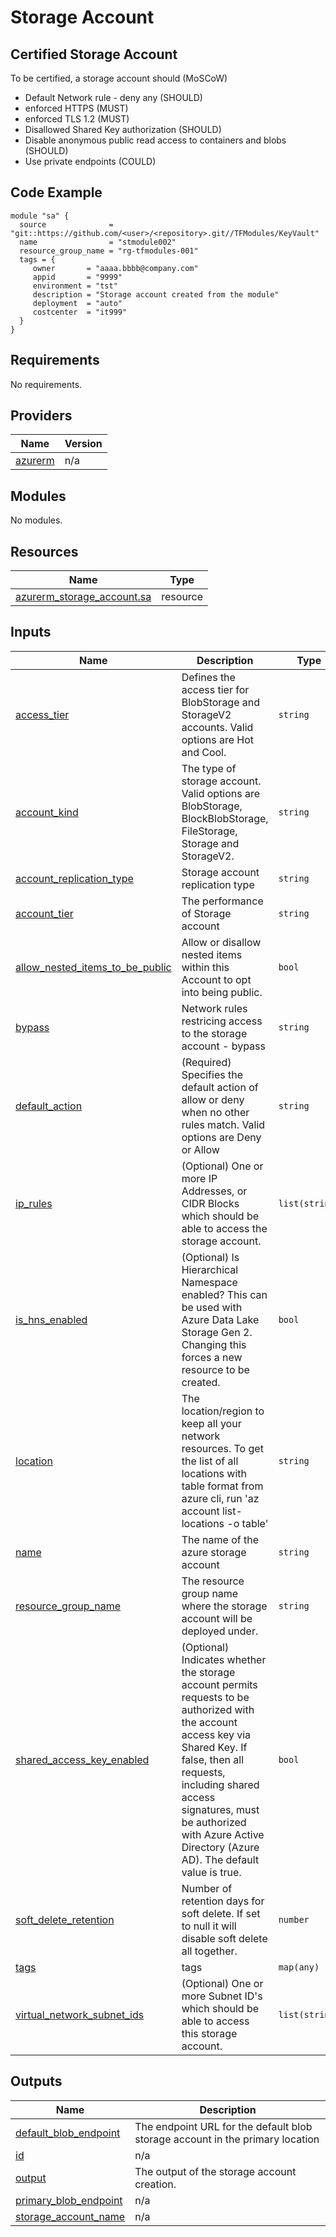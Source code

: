 
# Storage Account
## Certified Storage Account

To be certified, a storage account should (MoSCoW)

- Default Network rule - deny any (SHOULD)
- enforced HTTPS (MUST)
- enforced TLS 1.2 (MUST)
- Disallowed Shared Key authorization (SHOULD)
- Disable anonymous public read access to containers and blobs (SHOULD)
- Use private endpoints (COULD)
## Code Example
```hcl
module "sa" {
  source              = "git::https://github.com/<user>/<repository>.git//TFModules/KeyVault"
  name                = "stmodule002"
  resource_group_name = "rg-tfmodules-001"
  tags = {
     owner       = "aaaa.bbbb@company.com"
     appid       = "9999"
     environment = "tst"
     description = "Storage account created from the module"
     deployment  = "auto"
     costcenter  = "it999"
  }
}
```

## Requirements

No requirements.

## Providers

| Name | Version |
|------|---------|
| <a name="provider_azurerm"></a> [azurerm](#provider\_azurerm) | n/a |

## Modules

No modules.

## Resources

| Name | Type |
|------|------|
| [azurerm_storage_account.sa](https://registry.terraform.io/providers/hashicorp/azurerm/latest/docs/resources/storage_account) | resource |

## Inputs

| Name | Description | Type | Default | Required |
|------|-------------|------|---------|:--------:|
| <a name="input_access_tier"></a> [access\_tier](#input\_access\_tier) | Defines the access tier for BlobStorage and StorageV2 accounts. Valid options are Hot and Cool. | `string` | `"Hot"` | no |
| <a name="input_account_kind"></a> [account\_kind](#input\_account\_kind) | The type of storage account. Valid options are BlobStorage, BlockBlobStorage, FileStorage, Storage and StorageV2. | `string` | `"StorageV2"` | no |
| <a name="input_account_replication_type"></a> [account\_replication\_type](#input\_account\_replication\_type) | Storage account replication type | `string` | `"LRS"` | no |
| <a name="input_account_tier"></a> [account\_tier](#input\_account\_tier) | The performance of Storage account | `string` | `"Standard"` | no |
| <a name="input_allow_nested_items_to_be_public"></a> [allow\_nested\_items\_to\_be\_public](#input\_allow\_nested\_items\_to\_be\_public) | Allow or disallow nested items within this Account to opt into being public. | `bool` | `false` | no |
| <a name="input_bypass"></a> [bypass](#input\_bypass) | Network rules restricing access to the storage account - bypass | `string` | `"AzureServices"` | no |
| <a name="input_default_action"></a> [default\_action](#input\_default\_action) | (Required) Specifies the default action of allow or deny when no other rules match. Valid options are Deny or Allow | `string` | `"Deny"` | no |
| <a name="input_ip_rules"></a> [ip\_rules](#input\_ip\_rules) | (Optional) One or more IP Addresses, or CIDR Blocks which should be able to access the storage account. | `list(string)` | `[]` | no |
| <a name="input_is_hns_enabled"></a> [is\_hns\_enabled](#input\_is\_hns\_enabled) | (Optional) Is Hierarchical Namespace enabled? This can be used with Azure Data Lake Storage Gen 2. Changing this forces a new resource to be created. | `bool` | `false` | no |
| <a name="input_location"></a> [location](#input\_location) | The location/region to keep all your network resources. To get the list of all locations with table format from azure cli, run 'az account list-locations -o table' | `string` | `"westeurope"` | no |
| <a name="input_name"></a> [name](#input\_name) | The name of the azure storage account | `string` | n/a | yes |
| <a name="input_resource_group_name"></a> [resource\_group\_name](#input\_resource\_group\_name) | The resource group name where the storage account will be deployed under. | `string` | n/a | yes |
| <a name="input_shared_access_key_enabled"></a> [shared\_access\_key\_enabled](#input\_shared\_access\_key\_enabled) | (Optional) Indicates whether the storage account permits requests to be authorized with the account access key via Shared Key. If false, then all requests, including shared access signatures, must be authorized with Azure Active Directory (Azure AD). The default value is true. | `bool` | `false` | no |
| <a name="input_soft_delete_retention"></a> [soft\_delete\_retention](#input\_soft\_delete\_retention) | Number of retention days for soft delete. If set to null it will disable soft delete all together. | `number` | `7` | no |
| <a name="input_tags"></a> [tags](#input\_tags) | tags | `map(any)` | `{}` | no |
| <a name="input_virtual_network_subnet_ids"></a> [virtual\_network\_subnet\_ids](#input\_virtual\_network\_subnet\_ids) | (Optional) One or more Subnet ID's which should be able to access this storage account. | `list(string)` | `[]` | no |

## Outputs

| Name | Description |
|------|-------------|
| <a name="output_default_blob_endpoint"></a> [default\_blob\_endpoint](#output\_default\_blob\_endpoint) | The endpoint URL for the default blob storage account in the primary location |
| <a name="output_id"></a> [id](#output\_id) | n/a |
| <a name="output_output"></a> [output](#output\_output) | The output of the storage account creation. |
| <a name="output_primary_blob_endpoint"></a> [primary\_blob\_endpoint](#output\_primary\_blob\_endpoint) | n/a |
| <a name="output_storage_account_name"></a> [storage\_account\_name](#output\_storage\_account\_name) | n/a |
